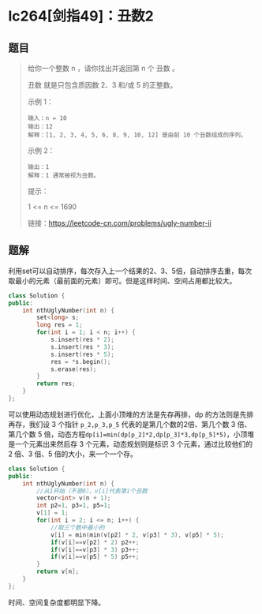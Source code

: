 # lc264[剑指49]：丑数2

## 题目

> 给你一个整数 n ，请你找出并返回第 n 个 丑数 。
>
> 丑数 就是只包含质因数 2、3 和/或 5 的正整数。
>
>  
>
> 示例 1：
>
> ```
> 输入：n = 10
> 输出：12
> 解释：[1, 2, 3, 4, 5, 6, 8, 9, 10, 12] 是由前 10 个丑数组成的序列。
> ```
>
> 示例 2：
>
> ```输入：n = 1
> 输出：1
> 解释：1 通常被视为丑数。
> ```
>
>
> 提示：
>
> 1 <= n <= 1690
>
> 
>
> 链接：https://leetcode-cn.com/problems/ugly-number-ii

## 题解

利用set可以自动排序，每次存入上一个结果的2、3、5倍，自动排序去重，每次取最小的元素（最前面的元素）即可。但是这样时间、空间占用都比较大。

```c++
class Solution {
public:
    int nthUglyNumber(int n) {
        set<long> s;
        long res = 1;
        for(int i = 1; i < n; i++) {
            s.insert(res * 2);
            s.insert(res * 3);
            s.insert(res * 5);
            res = *s.begin();
            s.erase(res);
        }
        return res;
    }
};
```

可以使用动态规划进行优化，上面小顶堆的方法是先存再排，dp 的方法则是先排再存，我们设 3 个指针 `p_2,p_3,p_5`
代表的是第几个数的2倍、第几个数 3 倍、第几个数 5 倍，动态方程`dp[i]=min(dp[p_2]*2,dp[p_3]*3,dp[p_5]*5)`，小顶堆是一个元素出来然后存 3 个元素，动态规划则是标识 3 个元素，通过比较他们的 2 倍、3 倍、5 倍的大小，来一个一个存。

```c++
class Solution {
public:
    int nthUglyNumber(int n) {
        //从1开始（不是0），v[i]代表第i个丑数
        vector<int> v(n + 1);
        int p2=1, p3=1, p5=1;
        v[1] = 1;
        for(int i = 2; i <= n; i++) {
            //取三个数中最小的
            v[i] = min(min(v[p2] * 2, v[p3] * 3), v[p5] * 5);
            if(v[i]==v[p2] * 2) p2++;
            if(v[i]==v[p3] * 3) p3++;
            if(v[i]==v[p5] * 5) p5++;
        }
        return v[n];
    }
};
```

时间、空间复杂度都明显下降。